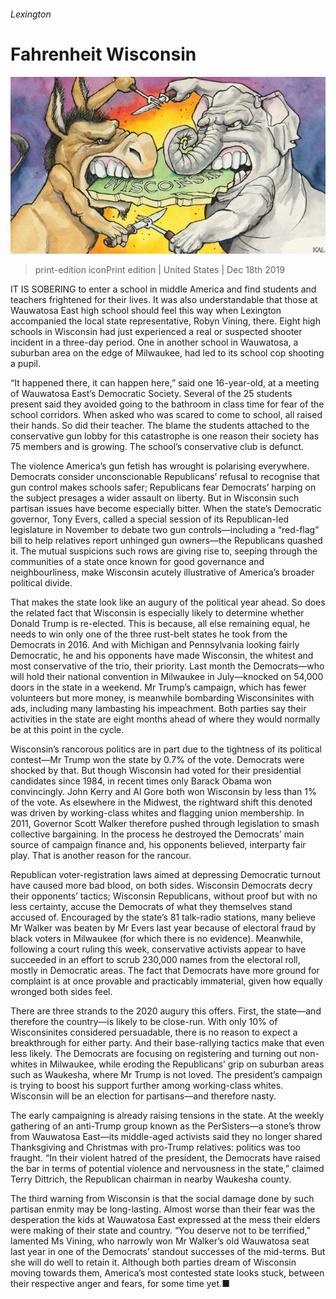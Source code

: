 ###### Lexington

# Fahrenheit Wisconsin 

![image](images/20191221_USD000_0.jpg) 

> print-edition iconPrint edition | United States | Dec 18th 2019 

IT IS SOBERING to enter a school in middle America and find students and teachers frightened for their lives. It was also understandable that those at Wauwatosa East high school should feel this way when Lexington accompanied the local state representative, Robyn Vining, there. Eight high schools in Wisconsin had just experienced a real or suspected shooter incident in a three-day period. One in another school in Wauwatosa, a suburban area on the edge of Milwaukee, had led to its school cop shooting a pupil. 

“It happened there, it can happen here,” said one 16-year-old, at a meeting of Wauwatosa East’s Democratic Society. Several of the 25 students present said they avoided going to the bathroom in class time for fear of the school corridors. When asked who was scared to come to school, all raised their hands. So did their teacher. The blame the students attached to the conservative gun lobby for this catastrophe is one reason their society has 75 members and is growing. The school’s conservative club is defunct. 

The violence America’s gun fetish has wrought is polarising everywhere. Democrats consider unconscionable Republicans’ refusal to recognise that gun control makes schools safer; Republicans fear Democrats’ harping on the subject presages a wider assault on liberty. But in Wisconsin such partisan issues have become especially bitter. When the state’s Democratic governor, Tony Evers, called a special session of its Republican-led legislature in November to debate two gun controls—including a “red-flag” bill to help relatives report unhinged gun owners—the Republicans quashed it. The mutual suspicions such rows are giving rise to, seeping through the communities of a state once known for good governance and neighbourliness, make Wisconsin acutely illustrative of America’s broader political divide. 

That makes the state look like an augury of the political year ahead. So does the related fact that Wisconsin is especially likely to determine whether Donald Trump is re-elected. This is because, all else remaining equal, he needs to win only one of the three rust-belt states he took from the Democrats in 2016. And with Michigan and Pennsylvania looking fairly Democratic, he and his opponents have made Wisconsin, the whitest and most conservative of the trio, their priority. Last month the Democrats—who will hold their national convention in Milwaukee in July—knocked on 54,000 doors in the state in a weekend. Mr Trump’s campaign, which has fewer volunteers but more money, is meanwhile bombarding Wisconsinites with ads, including many lambasting his impeachment. Both parties say their activities in the state are eight months ahead of where they would normally be at this point in the cycle. 

Wisconsin’s rancorous politics are in part due to the tightness of its political contest—Mr Trump won the state by 0.7% of the vote. Democrats were shocked by that. But though Wisconsin had voted for their presidential candidates since 1984, in recent times only Barack Obama won convincingly. John Kerry and Al Gore both won Wisconsin by less than 1% of the vote. As elsewhere in the Midwest, the rightward shift this denoted was driven by working-class whites and flagging union membership. In 2011, Governor Scott Walker therefore pushed through legislation to smash collective bargaining. In the process he destroyed the Democrats’ main source of campaign finance and, his opponents believed, interparty fair play. That is another reason for the rancour. 

Republican voter-registration laws aimed at depressing Democratic turnout have caused more bad blood, on both sides. Wisconsin Democrats decry their opponents’ tactics; Wisconsin Republicans, without proof but with no less certainty, accuse the Democrats of what they themselves stand accused of. Encouraged by the state’s 81 talk-radio stations, many believe Mr Walker was beaten by Mr Evers last year because of electoral fraud by black voters in Milwaukee (for which there is no evidence). Meanwhile, following a court ruling this week, conservative activists appear to have succeeded in an effort to scrub 230,000 names from the electoral roll, mostly in Democratic areas. The fact that Democrats have more ground for complaint is at once provable and practicably immaterial, given how equally wronged both sides feel. 

There are three strands to the 2020 augury this offers. First, the state—and therefore the country—is likely to be close-run. With only 10% of Wisconsinites considered persuadable, there is no reason to expect a breakthrough for either party. And their base-rallying tactics make that even less likely. The Democrats are focusing on registering and turning out non-whites in Milwaukee, while eroding the Republicans’ grip on suburban areas such as Waukesha, where Mr Trump is not loved. The president’s campaign is trying to boost his support further among working-class whites. Wisconsin will be an election for partisans—and therefore nasty. 

The early campaigning is already raising tensions in the state. At the weekly gathering of an anti-Trump group known as the PerSisters—a stone’s throw from Wauwatosa East—its middle-aged activists said they no longer shared Thanksgiving and Christmas with pro-Trump relatives: politics was too fraught. “In their violent hatred of the president, the Democrats have raised the bar in terms of potential violence and nervousness in the state,” claimed Terry Dittrich, the Republican chairman in nearby Waukesha county. 

The third warning from Wisconsin is that the social damage done by such partisan enmity may be long-lasting. Almost worse than their fear was the desperation the kids at Wauwatosa East expressed at the mess their elders were making of their state and country. “You deserve not to be terrified,” lamented Ms Vining, who narrowly won Mr Walker’s old Wauwatosa seat last year in one of the Democrats’ standout successes of the mid-terms. But she will do well to retain it. Although both parties dream of Wisconsin moving towards them, America’s most contested state looks stuck, between their respective anger and fears, for some time yet.■ 

